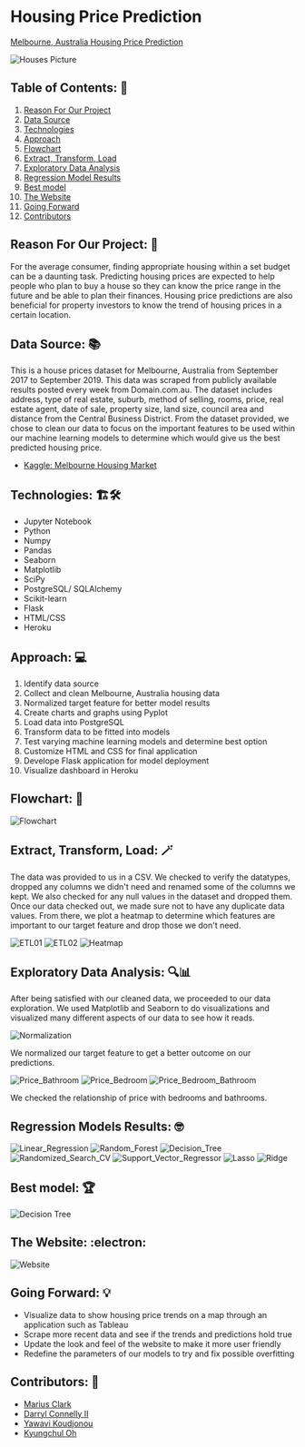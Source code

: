 # Housing Price Prediction
[Melbourne, Australia Housing Price Prediction](https://melbourne-housing.herokuapp.com/)

![Houses Picture](static/images/melbourne_houses.jpg)

## Table of Contents: :house_with_garden:
01. [Reason For Our Project](#reason)
02. [Data Source](#source)
03. [Technologies](#tech)
04. [Approach](#approach)
05. [Flowchart](#flowchart)
06. [Extract, Transform, Load](#etl)
07. [Exploratory Data Analysis](#eda)
08. [Regression Model Results](#models)
09. [Best model](#model)
10. [The Website](#site)
11. [Going Forward](#forward)
12. [Contributors](#team)

<a name="reason"></a>
## Reason For Our Project: :thinking:
For the average consumer, finding appropriate housing within a set budget can be a daunting task. Predicting housing prices are expected to help people who plan to buy a house so they can know the price range in the future and be able to plan their finances. Housing price predictions are also beneficial for property investors to know the trend of housing prices in a certain location.

<a name="source"></a>
## Data Source: :books:
This is a house prices dataset for Melbourne, Australia from September 2017 to September 2019. This data was scraped from publicly available results posted every week from Domain.com.au. The dataset includes address, type of real estate, suburb, method of selling, rooms, price, real estate agent, date of sale, property size, land size, council area and distance from the Central Business District. From the dataset provided, we chose to clean our data to focus on the important features to be used within our machine learning models to determine which would give us the best predicted housing price.

- [Kaggle: Melbourne Housing Market](https://www.kaggle.com/anthonypino/melbourne-housing-market)

<a name="tech"></a>
## Technologies: :building_construction::hammer_and_wrench:
- Jupyter Notebook
- Python
- Numpy
- Pandas
- Seaborn
- Matplotlib
- SciPy
- PostgreSQL/ SQLAlchemy
- Scikit-learn
- Flask
- HTML/CSS
- Heroku

<a name="approach"></a>
## Approach: :computer:
01. Identify data source
02. Collect and clean Melbourne, Australia housing data
03. Normalized target feature for better model results
04. Create charts and graphs using Pyplot
05. Load data into PostgreSQL
06. Transform data to be fitted into models
07. Test varying machine learning models and determine best option
08. Customize HTML and CSS for final application
09. Develope Flask application for model deployment
10. Visualize dashboard in Heroku

<a name="flowchart"></a>
## Flowchart: :memo:

![Flowchart](static/images/architectural_diagram.png)

<a name="etl"></a>
## Extract, Transform, Load: :magic_wand:
The data was provided to us in a CSV. We checked to verify the datatypes, dropped any columns we didn't need and renamed some of the columns we kept. We also checked for any null values in the dataset and dropped them. Once our data checked out, we made sure not to have any duplicate data values. From there, we plot a heatmap to determine which features are important to our target feature and drop those we don't need.

![ETL01](static/images/etl_01.png)
![ETL02](static/images/etl_02.png)
![Heatmap](static/images/features_heatmap.png)

<a name="eda"></a>
## Exploratory Data Analysis: :mag::bar_chart:
After being satisfied with our cleaned data, we proceeded to our data exploration. We used Matplotlib and Seaborn to do visualizations and visualized many different aspects of our data to see how it reads.

![Normalization](static/images/price_normalizing.png)

We normalized our target feature to get a better outcome on our predictions.

![Price_Bathroom](static/images/price_bathroom_relationship.png)
![Price_Bedroom](static/images/price_bedroom_relationship.png)
![Price_Bedroom_Bathroom](static/images/price_bedroom_bathroom_relationship.png)

We checked the relationship of price with bedrooms and bathrooms.

<a name="regression"></a>
## Regression Models Results: :nerd_face:

![Linear_Regression](static/images/lr_model.png)
![Random_Forest](static/images/rfr_model.png)
![Decision_Tree](static/images/dtr_model.png)
![Randomized_Search_CV](static/images/rscv_model.png)
![Support_Vector_Regressor](static/images/svr_model.png)
![Lasso](static/images/lasso_model.png)
![Ridge](static/images/ridge_model.png)

<a name="model"></a>
## Best model: :trophy:
![Decision Tree](static/images/Decision_Tree_Model.png)


## The Website: :electron:
![Website](static/images/melbourne_housing_website.png)

<a name="forward"></a>
## Going Forward: :bulb:
- Visualize data to show housing price trends on a map through an application such as Tableau
- ​Scrape more recent data and see if the trends and predictions hold true
- Update the look and feel of the website to make it more user friendly
- Redefine the parameters of our models to try and fix possible overfitting

<a name="team"></a>
## Contributors: :brain:

- [Marius Clark](https://github.com/Zone6Mars)
- [Darryl Connelly II](https://github.com/Connelito)
- [Yawavi Koudjonou](https://github.com/yawavi92)
- [Kyungchul Oh](https://github.com/KCOH)
